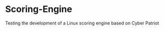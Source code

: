 Scoring-Engine
==============

Testing the development of a Linux scoring engine based on Cyber Patriot
